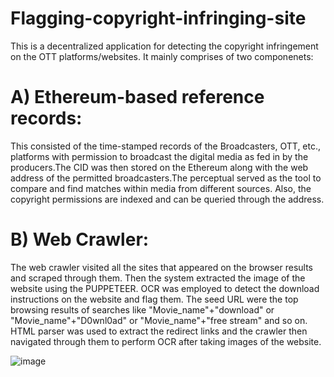 # Flagging-copyright-infringing-site


This is a decentralized application for detecting the copyright infringement on the OTT platforms/websites. It mainly comprises of two componenets:
# A) Ethereum-based reference records:
This consisted of the time-stamped records of the Broadcasters, OTT, etc., platforms with permission to broadcast the digital media as fed in by the producers.The CID
was then stored on the Ethereum along with the web address of the permitted broadcasters.The perceptual served as the tool to compare and find matches within media from 
different sources. Also, the copyright permissions are indexed and can be queried through the address. 
# B) Web Crawler: 
The web crawler visited all the sites that appeared on the browser results and scraped through them. Then the system extracted the image of the website
using the PUPPETEER. OCR was employed to detect the download instructions on the website and flag them. The seed URL were the top browsing results of searches like 
"Movie_name"+"download" or "Movie_name"+"D0wnl0ad" or "Movie_name"+"free stream" and so on. HTML parser was used to extract the redirect links and the crawler then
navigated through them to perform OCR after taking images of the website.

![image](https://user-images.githubusercontent.com/99870284/217743333-ceb8d996-dd67-4492-8e1a-b64c89800da7.png)


